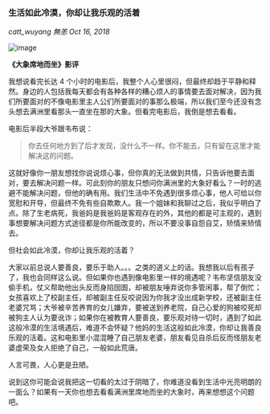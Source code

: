 ### 生活如此冷漠，你却让我乐观的活着

_catt_wuyang 無恙 Oct 16, 2018_

![image](https://i.ibb.co/7181s26/p2018263.webp)

**《大象席地而坐》影评**

我想说看完长达 4 个小时的电影后，我整个人心里很闷，但最终却趋于平静和释然。身边的人包括我每天都会有各种各样的糟心烦人的事情要去面对解决，因为我们所要面对的不像电影里主人公们所要面对的事那么极端，所以我们至今还没有念头想去满洲里看那头一直坐在那的大象。但看完电影后，我倒是想去看看。

电影后半段大爷跟韦布说：

> 你去任何地方到了后才发现，没什么不一样。你不能去，只有留在这里才能解决这的问题。

这就好像你一朋友想找你说说烦心事，但你真的无法做到共情，只告诉他要去面对，要去解决问题一样。可此刻你的朋友只想问你满洲里的大象好看么？一时的逃避不能解决问题，但他的确有用。我们生活中不免遇到很多烦心事，他人可给以你宽慰和开导，但最终不免有些自欺欺人。我一个姐妹和我聊过之后，我似乎明白了点。除了生老病死，我爸妈是我爸妈是客观存在的外，其他的都是可主观的，遇到事想要解决问题方式途径都是你所能改变的，所以不要没事自怨自艾，矫情来矫情去。

但社会如此冷漠，你却让我乐观的活着？

大家以前总说人要善良，要乐于助人。。。之类的道义上的话。我想我以后有孩子了，我也会同样这么说。但如果你也遇到像电影里一样的境遇呢？韦布坚信朋友没偷手机，仗义帮助他出头反而身陷囹圄，却被朋友唾弃说你多管闲事，帮了倒忙；女孩喜欢上了校副主任，却被副主任反咬说因为你我才没出成新学校，还被副主任老婆咒骂；大爷被辛苦养育的女儿嫌弃，要被送到养老院，自己心爱的狗被咬死却被狗主人认为要讹诈；如果你在被教育人要善良，要乐观对待一切时，遇到了如此这般冷漠的生活境遇后，难道不会怀疑？他妈的生活这般如此冷漠，你却让我善良乐观的活着。这和电影里小混混睡了自己朋友老婆，朋友看见自杀后反而怪朋友老婆虚荣及女人拒绝了自己，一般如此荒唐。

人言可畏，人心更是丑陋。

说到这你可能会说我把这一切看的太过于阴暗了，你难道没看到生活中光亮明朗的一面么？如果有一天你也想去看看满洲里席地而坐的大象时，再来想想这个问题吧。
